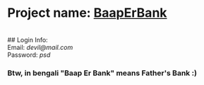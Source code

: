 # Project name: [BaapErBank](https://665-stack.github.io/BaapErBank/)
<br>
## Login Info: 
<br>
Email: <i>devil@mail.com</i>
<br>
Password: <i>psd</i>
<br>

### Btw, in bengali "Baap Er Bank" means Father's Bank :)
